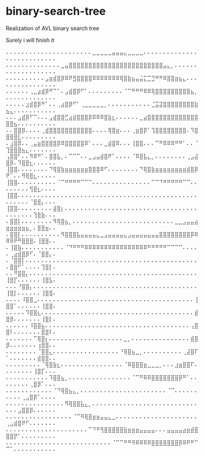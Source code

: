 # binary-search-tree
Realization of AVL binary search tree

Surely i will finish it

⠄⠄⠄⠄⠄⠄⠄⠄⠄⠄⠄⠄⠄⠄⠄⠄⠄⠄⠄⠄⠄⠄⣀⣀⣀⣀⣀⣤⣤⣤⣄⣀⣀⣀⣀⠄⠄⠄⠄⠄⠄⠄⠄⠄⠄⠄⠄⠄⠄⠄⠄⠄⠄⠄⠄⠄⠄⠄⠄⠄⠄⠄
⠄⠄⠄⠄⠄⠄⠄⠄⠄⠄⠄⠄⠄⠄⣀⣤⣿⣿⣿⣿⣿⣿⣿⣿⣿⣿⣿⣿⣿⣿⣿⣿⣿⣿⣿⣿⣿⣿⣿⣿⣤⣄⡀⠄⠄⠄⠄⠄⠄⠄⠄⠄⠄⠄⠄⠄⠄⠄⠄⠄⠄⠄
⠄⠄⠄⠄⠄⠄⠄⠄⠄⠄⣠⣶⣾⣿⡿⠿⠟⣻⣿⣿⣿⣿⠿⠿⠿⠿⠿⠿⠿⢿⣿⣷⣦⣤⣬⣍⣉⣙⠛⠛⠿⣿⣿⣶⣦⣄⠄⠄⠄⠄⠄⠄⠄⠄⠄⠄⠄⠄⠄⠄⠄⠄
⠄⠄⠄⠄⠄⠄⢀⣀⣴⣾⡿⠛⠉⠁⠄⣠⣾⣿⡿⠋⠁⠄⠄⠄⠄⠄⠄⠄⠄⠄⠈⠉⠛⠛⠛⠿⠿⢿⣿⣿⣿⣿⣿⣿⣿⣿⣿⣦⡀⠄⠄⠄⠄⠄⠄⠄⠄⠄⠄⠄⠄⠄
⠄⠄⠄⠄⠄⣰⣾⣿⡿⠛⠁⠄⠄⢀⣴⣿⡿⠋⠁⢀⣀⣀⣀⣀⣀⡀⠄⠄⠄⠄⠄⠄⠄⠄⠄⠄⠄⣈⣭⣽⣿⣿⣿⣿⣿⣿⣿⣿⣷⣦⣄⠄⠄⠄⠄⠄⠄⠄⠄⠄⠄⠄
⠄⠄⠄⣠⣾⡿⠋⠉⠄⠄⠄⣠⣾⣿⣿⣋⣴⣾⣿⣿⣿⡿⠿⠿⠿⣿⣷⣆⠄⠄⠄⠄⠄⠄⣀⣴⣿⣿⣿⣿⣿⣿⣿⣿⣿⣿⣿⣿⣿⣿⣿⣦⠄⠄⠄⠄⠄⠄⠄⠄⠄⠄
⠄⠄⣿⣿⡿⠄⠄⠄⠄⢀⣾⣿⣿⣿⣿⣿⣿⣿⣿⣿⣿⣿⠄⠄⠄⠄⢿⣿⣶⠄⠄⠄⢀⣶⣿⡿⠁⢹⣿⣿⣿⣿⣿⣿⣿⣿⠄⠹⣿⣿⣿⣿⣇⠄⠄⠄⠄⠄⠄⠄⠄⠄
⠄⣰⣿⡿⠄⠄⢀⣤⣶⣿⣿⣿⣿⡿⠿⣿⣿⣿⣿⣿⠿⠁⠄⠄⠄⣀⣾⣿⠿⠄⠄⠄⢸⣿⣿⠄⠄⠄⠉⠛⠿⠿⠿⠛⠛⠁⠄⠄⠈⢹⣿⣿⣿⣦⣄⠄⠄⠄⠄⠄⠄⠄
⢠⣿⣿⠃⠄⠄⠻⠿⠛⠁⠄⣿⣿⣧⡀⠄⠉⠉⠉⠄⠄⣀⣠⣤⣾⣿⠟⠁⠄⠄⠄⠄⠈⠿⣿⣧⣄⡀⠄⠄⠄⠄⠄⠄⠄⠄⢀⣠⣼⣿⡿⠄⠹⣿⣿⣆⠄⠄⠄⠄⠄⠄
⢸⣿⣿⠄⠄⠄⠄⠄⠄⠄⠄⠙⢿⣿⣷⣶⣶⣶⣶⣶⣶⣿⣿⣿⠿⠋⠄⠄⠄⠄⠄⠄⠄⠄⠙⢿⣿⣷⣶⣶⣶⣶⣶⣶⣶⣶⣾⣿⡿⠟⠁⠄⠄⠻⢿⣿⣆⠄⠄⠄⠄⠄
⢸⣿⣿⠄⠄⠄⠄⠄⠄⠄⠄⠄⠄⠈⠉⠛⠛⠛⠛⠉⠉⠉⠄⠄⠄⠄⠄⠄⠄⠄⠄⠄⠄⠄⠄⠄⠄⠉⠉⠙⠛⠛⠛⠛⠛⠉⠉⠄⠄⠄⠄⠄⠄⠄⠄⢻⣿⣆⠄⠄⠄⠄
⢸⣿⣿⠄⠄⠄⠄⠄⠄⠄⠄⠄⠄⠄⠄⠄⠄⠄⠄⠄⠄⠄⠄⠄⠄⠄⠄⠄⠄⠄⠄⠄⠄⠄⠄⠄⠄⠄⠄⠄⠄⠄⠄⠄⠄⠄⠄⠄⠄⠄⠄⠄⠄⠄⠄⠈⣿⣿⡄⠄⠄⠄
⢸⣿⣿⠄⠄⠄⠄⠄⠄⠄⠄⠄⣾⣿⡆⠄⠄⠄⠄⠄⠄⠄⠄⠄⠄⠄⠄⠄⠄⠄⠄⠄⠄⠄⠄⠄⠄⠄⠄⠄⠄⠄⠄⠄⠄⠄⠄⠄⠄⠄⠄⠄⠄⠄⠄⠄⢹⣿⣷⠄⠄⠄
⠄⣿⣿⡇⠄⠄⠄⠄⠄⠄⠄⠄⠻⢿⣿⣦⡀⠄⠄⠄⠄⠄⠄⠄⠄⠄⠄⠄⠄⠄⠄⠄⠄⠄⠄⠄⠄⠄⠄⠄⠄⠄⠄⣀⣀⣠⣤⣤⣴⣶⣶⣶⣶⣶⣦⡀⠄⣿⣿⣶⠄⠄
⠄⣿⣿⡇⠄⠄⠄⠄⠄⠄⠄⠄⠄⠄⠻⣿⣿⣿⣧⣤⣤⣤⣤⣄⣀⣠⣤⣤⣤⣤⣄⣠⣤⣤⣤⣤⣤⣤⣤⣿⣿⣿⣿⣿⣿⣿⣿⡿⠿⠿⠿⠟⠛⣿⣿⣿⠄⢸⣿⣿⠄⠄
⠄⢸⣿⣷⠄⠄⠄⠄⠄⠄⠄⠄⠄⠄⠄⠈⠙⠛⠛⠛⠿⠿⠿⠿⠿⠿⠿⠿⠿⠿⠿⠿⠿⠿⠿⠿⠛⠛⠛⠛⠛⠉⠉⠉⠉⠄⠄⠄⠄⠄⢀⣴⣾⣿⡿⠋⠄⠈⣿⣿⡄⠄
⠄⠈⣿⣿⡇⠄⠄⠄⠄⠄⠄⠄⠄⠄⠄⠄⠄⠄⠄⠄⠄⠄⠄⠄⠄⠄⠄⠄⠄⠄⠄⠄⠄⠄⠄⠄⠄⠄⠄⠄⠄⠄⠄⠄⠄⠄⠄⠄⠄⠄⣿⣿⠋⠁⠄⠄⠄⠄⢹⣿⡇⠄
⠄⠄⠛⣿⣿⡄⠄⠄⠄⠄⠄⠄⠄⠄⠄⠄⠄⠄⠄⠄⠄⠄⠄⠄⠄⠄⠄⠄⠄⠄⠄⠄⠄⠄⠄⠄⠄⠄⠄⠄⠄⠄⠄⠄⠄⠄⠄⠄⠄⢸⣿⡏⠄⠄⠄⠄⠄⠄⢸⣿⣧⠄
⠄⠄⠄⠘⣿⣿⡄⠄⠄⠄⠄⠄⠄⠄⠄⠄⠄⠄⠄⠄⠄⠄⠄⠄⠄⠄⠄⠄⠄⠄⠄⠄⠄⠄⠄⠄⠄⠄⠄⠄⠄⠄⠄⠄⠄⠄⠄⠄⠄⢸⣿⡇⠄⠄⠄⠄⠄⠄⢸⣿⣿⠄
⠄⠄⠄⠄⠸⣿⣿⣀⠄⠄⠄⠄⠄⠄⠄⠄⠄⠄⠄⠄⠄⠄⠄⠄⠄⠄⠄⠄⠄⠄⠄⠄⠄⠄⠄⠄⠄⠄⠄⠄⠄⠄⠄⠄⠄⠄⠄⠄⢸⣿⣿⠁⠄⠄⠄⠄⠄⠄⢸⣿⣿⠄
⠄⠄⠄⠄⠄⠹⣿⣿⣆⠄⠄⠄⠄⠄⠄⠄⠄⠄⠄⠄⠄⠄⠄⠄⠄⠄⠄⠄⠄⠄⠄⠄⠄⠄⠄⠄⠄⠄⠄⠄⠄⠄⠄⠄⠄⠄⠄⠄⣾⣿⡿⠄⠄⠄⠄⠄⠄⠄⢸⣿⡇⠄
⠄⠄⠄⠄⠄⠄⠸⣿⣿⣦⠄⠄⠄⠄⠄⠄⠄⠄⠄⠄⠄⠄⠄⠄⠄⠄⠄⠄⠄⠄⠄⠄⠄⠄⠄⠄⠄⠄⠄⠄⠄⠄⠄⠄⠄⠄⠄⢠⣿⣿⠇⠄⠄⠄⠄⠄⠄⠄⣿⣿⠇⠄
⠄⠄⠄⠄⠄⠄⠄⠉⢿⣿⡆⠄⠄⠄⠄⠄⠄⠄⠄⠄⠄⠄⠄⠄⠄⠄⠄⠄⠄⠄⣀⡀⠄⠄⠄⠄⠄⠄⠄⠄⠄⠄⠄⠄⠄⠄⠄⣾⣿⡿⠄⠄⠄⠄⠄⠄⠄⢰⣿⣿⠄⠄
⠄⠄⠄⠄⠄⠄⠄⠄⠈⣿⣿⣄⠄⠄⠄⠄⠄⠄⠄⠄⠄⠄⠄⠄⠄⠄⠄⠄⠄⠘⢿⣿⣦⣀⡀⠄⠄⠄⠄⠄⠄⠄⠄⠄⠄⢀⣼⣿⠏⠁⠄⠄⠄⠄⠄⠄⠄⣾⣿⣿⠄⠄
⠄⠄⠄⠄⠄⠄⠄⠄⠄⠈⢿⣿⣷⣆⠄⠄⠄⠄⠄⠄⠄⠄⠄⠄⠄⠄⠄⠄⠄⠄⠈⠿⣿⣿⣿⣶⣀⣀⣀⡀⠄⠄⠄⣰⣶⣿⣿⠏⠄⠄⠄⠄⠄⠄⠄⠄⢸⣿⡏⠄⠄⠄
⠄⠄⠄⠄⠄⠄⠄⠄⠄⠄⠄⠹⣿⣿⣦⡀⠄⠄⠄⠄⠄⠄⠄⠄⠄⠄⠄⠄⠄⠄⠄⠄⠈⠉⠛⠿⠿⣿⣿⣿⣿⣿⣿⣿⡿⠛⠁⠄⠄⠄⠄⠄⠄⠄⠄⢀⣿⡿⠁⠄⠄⠄
⠄⠄⠄⠄⠄⠄⠄⠄⠄⠄⠄⠄⠈⠙⢿⣿⣦⣄⡀⠄⠄⠄⠄⠄⠄⠄⠄⠄⠄⠄⠄⠄⠄⠄⠄⠄⠄⠄⠄⠄⠄⠈⠉⠄⠄⠄⠄⠄⠄⠄⠄⠄⠄⢀⣠⣿⡿⠁⠄⠄⠄⠄
⠄⠄⠄⠄⠄⠄⠄⠄⠄⠄⠄⠄⠄⠄⠄⠻⢿⣿⣿⣧⣄⡀⠄⠄⠄⠄⠄⠄⠄⠄⠄⠄⠄⠄⠄⠄⠄⠄⠄⠄⠄⠄⠄⠄⠄⠄⠄⠄⠄⠄⠄⠄⣠⣿⣿⡿⠄⠄⠄⠄⠄⠄
⠄⠄⠄⠄⠄⠄⠄⠄⠄⠄⠄⠄⠄⠄⠄⠄⠄⠈⠉⠻⢿⣿⣶⣶⣤⣤⣄⣀⠄⠄⠄⠄⠄⠄⠄⠄⠄⠄⠄⠄⠄⠄⠄⠄⠄⠄⠄⠄⠄⢀⣠⣾⣿⠟⠋⠄⠄⠄⠄⠄⠄⠄
⠄⠄⠄⠄⠄⠄⠄⠄⠄⠄⠄⠄⠄⠄⠄⠄⠄⠄⠄⠄⠄⠉⠙⠛⢻⣿⣿⣿⣿⣿⣷⣶⣶⣶⣤⣤⣤⣤⠄⠄⠄⣤⣤⣤⣤⣴⣶⣾⣿⣿⣿⡟⠁⠄⠄⠄⠄⠄⠄⠄⠄⠄
⠄⠄⠄⠄⠄⠄⠄⠄⠄⠄⠄⠄⠄⠄⠄⠄⠄⠄⠄⠄⠄⠄⠄⠄⠄⠄⠄⠈⠉⠉⠛⠛⠻⠿⠿⠿⠿⣿⣿⣿⣿⣿⣿⣿⡿⠿⠟⠛⠉⠉⠁⠄⠄⠄⠄⠄⠄⠄⠄⠄⠄⠄
